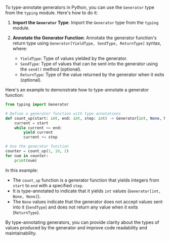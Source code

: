 To type-annotate generators in Python, you can use the `Generator` type from the `typing` module. Here's how to do it:

1. **Import the `Generator` Type**: 
   Import the `Generator` type from the `typing` module.

2. **Annotate the Generator Function**:
   Annotate the generator function's return type using `Generator[YieldType, SendType, ReturnType]` syntax, where:
   - `YieldType`: Type of values yielded by the generator.
   - `SendType`: Type of values that can be sent into the generator using the `send()` method (optional).
   - `ReturnType`: Type of the value returned by the generator when it exits (optional).

Here's an example to demonstrate how to type-annotate a generator function:

```python
from typing import Generator

# Define a generator function with type annotations
def count_up(start: int, end: int, step: int) -> Generator[int, None, None]:
    current = start
    while current <= end:
        yield current
        current += step

# Use the generator function
counter = count_up(1, 10, 2)
for num in counter:
    print(num)
```

In this example:
- The `count_up` function is a generator function that yields integers from `start` to `end` with a specified `step`.
- It is type-annotated to indicate that it yields `int` values (`Generator[int, None, None]`).
- The `None` values indicate that the generator does not accept values sent into it (`SendType`) and does not return any value when it exits (`ReturnType`).

By type-annotating generators, you can provide clarity about the types of values produced by the generator and improve code readability and maintainability.